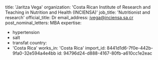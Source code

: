 title: 'Jaritza Vega'
organization: 'Costa Rican Institute of Research and Teaching in Nutrition and Health (INCIENSA)'
job_title: 'Nutritionist and research'
official_title: Dr
email_address: jvega@inciensa.sa.cr
post_nominal_letters: MBA
expertise:
  - hypertension
  - salt
  - transfat
country:
  - 'Costa Rica'
works_in: 'Costa Rica'
import_id: 8441d1d6-7f0e-442b-9fa0-32e594a4e4bb
id: 94796d24-d888-4167-80fb-a610cc1e2eac
